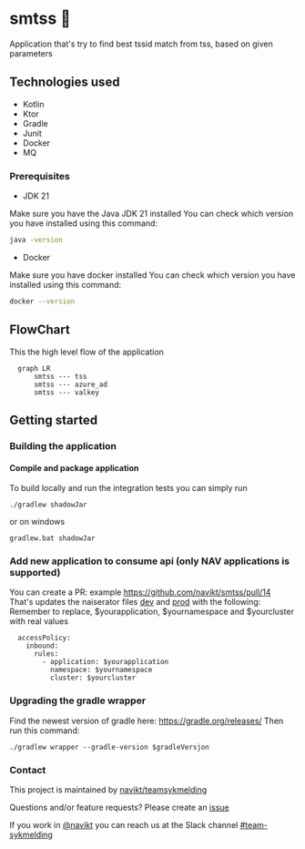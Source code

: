 # smtss :floppy_disk:

Application that's try to find best tssid match from tss, based on given parameters

## Technologies used
* Kotlin
* Ktor
* Gradle
* Junit
* Docker
* MQ


### Prerequisites
* JDK 21

Make sure you have the Java JDK 21 installed
You can check which version you have installed using this command:
``` bash
java -version
```

* Docker

Make sure you have docker installed
You can check which version you have installed using this command:
``` bash
docker --version
```

## FlowChart
This the high level flow of the application
```mermaid
  graph LR
      smtss --- tss
      smtss --- azure_ad
      smtss --- valkey
```

## Getting started
### Building the application
#### Compile and package application
To build locally and run the integration tests you can simply run
``` shell
./gradlew shadowJar
```
or on windows
``` shell
gradlew.bat shadowJar
```

### Add new application to consume api (only NAV applications is supported)
You can create a PR: example https://github.com/navikt/smtss/pull/14
That's updates the naiserator files [dev](naiserator-dev.yaml) and [prod](naiserator-prod.yaml)
with the following:
Remember to replace, $yourapplication, $yournamespace and $yourcluster with real values
``` 
  accessPolicy:
    inbound:
      rules:
        - application: $yourapplication
          namespace: $yournamespace
          cluster: $yourcluster
```

### Upgrading the gradle wrapper
Find the newest version of gradle here: https://gradle.org/releases/ Then run this command:

``` shell
./gradlew wrapper --gradle-version $gradleVersjon
```

### Contact

This project is maintained by [navikt/teamsykmelding](CODEOWNERS)

Questions and/or feature requests?
Please create an [issue](https://github.com/navikt/smtss/issues)

If you work in [@navikt](https://github.com/navikt) you can reach us at the Slack
channel [#team-sykmelding](https://nav-it.slack.com/archives/CMA3XV997)
